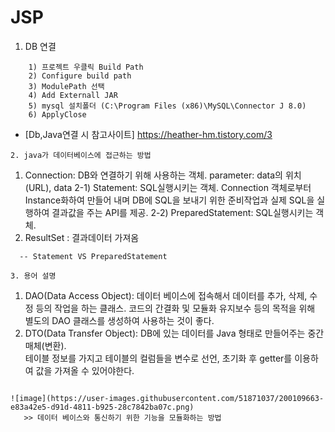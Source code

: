 # JSP

1. DB 연결
```
    1) 프로젝트 우클릭 Build Path
    2) Configure build path 
    3) ModulePath 선택 
    4) Add Externall JAR 
    5) mysql 설치폴더 (C:\Program Files (x86)\MySQL\Connector J 8.0) 
    6) ApplyClose
 ```   
   + [Db,Java연결 시 참고사이트] https://heather-hm.tistory.com/3
```
2. java가 데이터베이스에 접근하는 방법
```
  1) Connection: DB와 연결하기 위해 사용하는 객체. parameter: data의 위치(URL), data 
  2-1) Statement: SQL실행시키는 객체. Connection 객체로부터 Instance화하여 만들어 내며 DB에 SQL을 보내기 위한 준비작업과 실제 SQL을 실행하여 결과값을 주는 API를 제공.
  2-2) PreparedStatement: SQL실행시키는 객체. 
  3) ResultSet : 결과데이터 가져옴

```
  -- Statement VS PreparedStatement
    
3. 용어 설명
```
   1) DAO(Data Access Object): 데이터 베이스에 접속해서 데이터를 추가, 삭제, 수정 등의 작업을 하는 클래스.
                               코드의 간결화 및 모듈화 유지보수 등의 목적을 위해 별도의 DAO 클래스를 생성하여 사용하는 것이 좋다.
   2) DTO(Data Transfer Object): DB에 있는 데이터를 Java 형태로 만들어주는 중간매체(변환).  
                                 테이블 정보를 가지고 테이블의 컬럼들을 변수로 선언, 초기화 후 getter를 이용하여 값을 가져올 수 있어야한다.
```   

![image](https://user-images.githubusercontent.com/51871037/200109663-e83a42e5-d91d-4811-b925-28c7842ba07c.png)
   >> 데이터 베이스와 통신하기 위한 기능을 모듈화하는 방법
 
